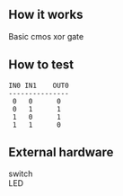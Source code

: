 <!---

This file is used to generate your project datasheet. Please fill in the information below and delete any unused
sections.

You can also include images in this folder and reference them in the markdown. Each image must be less than
512 kb in size, and the combined size of all images must be less than 1 MB.
-->

## How it works

Basic cmos xor gate

## How to test

```
IN0 IN1    OUT0 
--------------- 
 0   0      0  
 0   1      1 
 1   0      1 
 1   1      0 
```
## External hardware

switch <br>
LED
